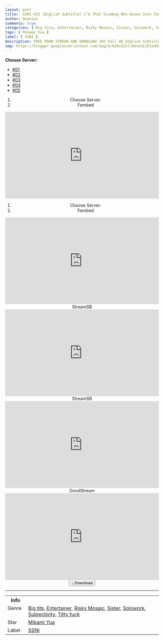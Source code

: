 ```yaml
---
layout: post
title:  SSNI-432 (English Subtitle) I’m That Scumbag Who Gives Into Temptation When My Girlfriend’s Busty Little Sister Provokes Me With Her Bra-Less F-Cup Tits. Yua Mikami
author: Onanion
comments: true
categories: [ Big tits, Entertainer, Risky Mosaic, Sister, Solowork, Subjectivity, Titty fuck ]
tags: [ Mikami Yua ]
label: [ SSNI ]
description: FREE PORN STREAM AND DOWNLOAD JAV Full HD English Subtitle
img: https://blogger.googleusercontent.com/img/b/R29vZ2xl/AVvXsEjESxdUUaK71v5vZErVcG7MJ3pIY_TF3M7hJKEDLrHbBArXIb2AttUkQ_xF6sJ7-aKAvF_bwPuseTOBbgO6KtYGK164D65q-0c6myiIzS3OQK_PkwyuBCG7aM-Go54TvHz_xBx8InN6yU5sWBRKl2vBR2CS2agCp8nO_TlUFqLJ_d00qbNeu9Ye_pIV/s1600/ssni432pl.jpg
---
```


<div id="utb">
<b>Choose Server:</b>
<ul id="udltb">
<li><a href="#tab1">#01</a></li>
<li><a href="#tab2">#02</a></li>
<li><a href="#tab3">#03</a></li>
<li><a href="#tab4">#04</a></li>
<li><a href="#tab5">#05</a></li>
</ul>
<div id="udlctn">
<div id="tab1">
<!--- #01 Start --->
<center><ol class="post-card-box clearfix"><li><div class="post-card">
Choose Server:</div></li><li><div class="post-card">
Fembed</div></li></ol></center>
<div style="padding-bottom:56.25%; position:relative; display:block; width: 100%">
  <iframe width="100%" height="100%"
    src="https://watchjavnow.xyz/v/ygj4wse86lp-8ml"
    frameborder="0" allowfullscreen="" style="position:absolute; top:0; left: 0">
  </iframe>
</div>
<!--- #01 End --->
</div>
<div id="tab2">
<!--- #02 Start --->
<center><ol class="post-card-box clearfix"><li><div class="post-card">
Choose Server:</div></li><li><div class="post-card">
Fembed</div></li></ol></center>
<div style="padding-bottom:56.25%; position:relative; display:block; width: 100%">
  <iframe width="100%" height="100%"
    src="https://javhdfree.icu/v/d-yx4uxzygznp84"
    frameborder="0" allowfullscreen="" style="position:absolute; top:0; left: 0">
  </iframe>
</div>
<!--- #02 End --->
</div>
<div id="tab3">
<!--- #03 Start --->
<center>StreamSB</center>
<div style="padding-bottom:56.25%; position:relative; display:block; width: 100%">
  <iframe width="100%" height="100%"
    src="https://sbfull.com/e/4y6dbdoz97mq.html"
    frameborder="0" allowfullscreen="" style="position:absolute; top:0; left: 0">
  </iframe>
</div>
<!--- #03 End --->
</div>
<div id="tab4">
<!--- #04 Start --->
<center>StreamSB</center>
<div style="padding-bottom:56.25%; position:relative; display:block; width: 100%">
  <iframe width="100%" height="100%"
    src="https://javside.com/e/o5e2821u25np.html"
    frameborder="0" allowfullscreen="" style="position:absolute; top:0; left: 0">
  </iframe>
</div>
<!--- #04 End --->
</div>
<div id="tab5">
<!--- #05 Start --->
<center>DoodStream</center>
<div style="padding-bottom:56.25%; position:relative; display:block; width: 100%">
  <iframe width="100%" height="100%"
    src="https://dood.pm/e/yemzex6ndzs1%20"
    frameborder="0" allowfullscreen="" style="position:absolute; top:0; left: 0">
  </iframe>
</div>
<!--- #05 End --->
</div>
</div>
</div>

<center>
<a href="/d/ssni-432-eng-sub">
<button class="btn btn-outline-dark py-2 px-5 d-block w-100 show-comments"><b>&darr;</b> Download</button>
</a>
</center>
<hr />
<table>
  <tr>
    <th>Info</th>
  </tr>
  <tr>
    <td>Genre &nbsp;</td>
    <td> <a href="{{ site.baseurl }}/categories#Big-tits">Big tits</a>, <a href="{{ site.baseurl }}/categories#Entertainer">Entertainer</a>, <a href="{{ site.baseurl }}/categories#Risky-Mosaic">Risky Mosaic</a>, <a href="{{ site.baseurl }}/categories#Sister">Sister</a>, <a href="{{ site.baseurl }}/categories#Solowork">Solowork</a>, <a href="{{ site.baseurl }}/categories#Subjectivity">Subjectivity</a>, <a href="{{ site.baseurl }}/categories#Titty-fuck">Titty fuck</a></td>
  </tr>
  <tr>
    <td>Star</td>
    <td> <a href="{{ site.baseurl }}/tags#Mikami-Yua">Mikami Yua</a></td>
  </tr>
  <tr>
    <td>Label</td>
    <td> <a href="{{ site.baseurl }}/tags#SSNI">SSNI</a></td>
  </tr>
</table>

